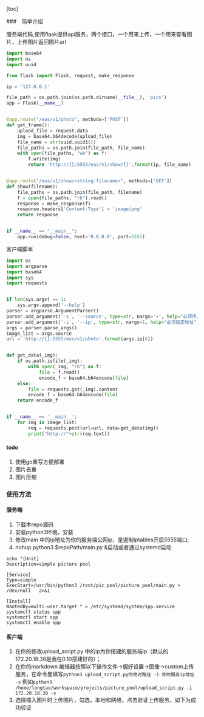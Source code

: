 [toc]

###　简单介绍

服务端代码,使用flask提供api服务，两个接口，一个用来上传，一个用来查看图片，上传图片返回图片url

```python
import base64
import os
import uuid

from flask import Flask, request, make_response

ip = '127.0.0.1'

file_path = os.path.join(os.path.dirname(__file__), 'pics')
app = Flask(__name__)


@app.route("/eus/v1/photo", methods=['POST'])
def get_frame():
    upload_file = request.data
    img = base64.b64decode(upload_file)
    file_name = str(uuid.uuid1())
    file_paths = os.path.join(file_path, file_name)
    with open(file_paths, "wb") as f:
        f.write(img)
        return 'http://{}:5555/eus/v1/show/{}'.format(ip, file_name)


@app.route("/eus/v1/show/<string:filename>", methods=['GET'])
def show(filename):
    file_paths = os.path.join(file_path, filename)
    f = open(file_paths, "rb").read()
    response = make_response(f)
    response.headers['Content-Type'] = 'image/png'
    return response


if __name__ == "__main__":
    app.run(debug=False, host='0.0.0.0', port=5555)
```

客户端脚本

```python
import os
import argparse
import base64
import sys
import requests


if len(sys.argv) == 1:
    sys.argv.append('--help')
parser = argparse.ArgumentParser()
parser.add_argument('-s', '--source', type=str, nargs='+', help="必须传入文件", required=True)
parser.add_argument('-i', '--ip', type=str, nargs=1, help="必须指定地址", required=True)
args = parser.parse_args()
image_list = args.source
url = 'http://{}:5555/eus/v1/photo'.format(args.ip[0])


def get_data(_img):
    if os.path.isfile(_img):
        with open(_img, "rb") as f:
            file = f.read()
            encode_f = base64.b64encode(file)
    else:
        file = requests.get(_img).content
        encode_f = base64.b64encode(file)
    return encode_f


if __name__ == '__main__':
    for img in image_list:
        req = requests.post(url=url, data=get_data(img))
        print("http://"+str(req.text))
```

#### todo

1. 使用go重写方便部署
2. 图片去重
3. 图片压缩

### 使用方法

#### 服务端

1.  下载本repo源码
2.  安装python3环境，安装
3.  修改main 中的ip地址为你的服务端公网ip，是遏制iptables开启5555端口;
4.  nohup python3 $repoPath/main.py &启动或者通过systemd启动

```shell
echo "[Unit]
Description=simple picture pool
   
[Service]
Type=simple
ExecStart=/usr/bin/python3 /root/pic_pool/picture_pool/main.py > /dev/null   2>&1
   
[Install]
WantedBy=multi-user.target " > /etc/systemd/system/spp.service
systemctl status spp
systemctl start spp
systemctl enable spp
```



#### 客户端

1.  在你的修改upload_script.py 中的ip为你搭建的服务端ip（默认的172.20.18.38是我在0.10搭建好的）；
2.  在你的markdown 编辑器按照以下操作文件->偏好设置->图像->custom上传服务，在命令里填写`python3 upload_script.py的绝对路径 -i 你的服务ip地址  -s` 例如`python3 /home/longtao/workspace/projects/picture_pool/upload_script.py -i 172.20.18.38 -s`
3.  选择插入图片时上传图片，勾选，本地和网络，点击验证上传服务，如下为成功验证

